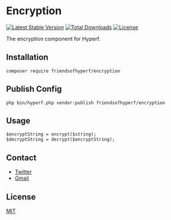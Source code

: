 # Encryption

[![Latest Stable Version](https://img.shields.io/packagist/v/friendsofhyperf/encryption)](https://packagist.org/packages/friendsofhyperf/encryption)
[![Total Downloads](https://img.shields.io/packagist/dt/friendsofhyperf/encryption)](https://packagist.org/packages/friendsofhyperf/encryption)
[![License](https://img.shields.io/packagist/l/friendsofhyperf/encryption)](https://github.com/friendsofhyperf/encryption)

The encryption component for Hyperf.

## Installation

```shell
composer require friendsofhyperf/encryption
```

## Publish Config

```shell
php bin/hyperf.php vendor:publish friendsofhyperf/encryption
```

## Usage

```shell
$encryptString = encrypt($string);
$decryptString = decrypt($encryptString);
```

## Contact

- [Twitter](https://twitter.com/huangdijia)
- [Gmail](mailto:huangdijia@gmail.com)

## License

[MIT](LICENSE)
